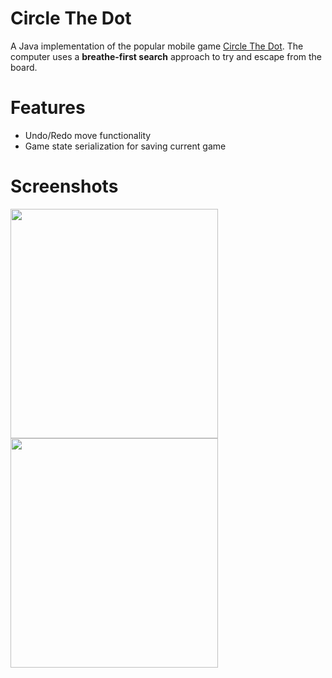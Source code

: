 # Circle The Dot

A Java implementation of the popular mobile game [Circle The Dot](https://itunes.apple.com/ca/app/circle-the-dot/id905410455?mt=8).
The computer uses a **breathe-first search** approach to try and escape from the board.

# Features

- Undo/Redo move functionality
- Game state serialization for saving current game

# Screenshots

<img src="https://puu.sh/oKJtb/3a40fe7767.png" width="332px" height="367px" /> <img src="https://puu.sh/oKJxi/274942df1c.png" width="332px" height="367px" />
